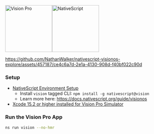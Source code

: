<div>
<img src="https://docs.nativescript.org/assets/vision-pro.420753ac.png" height="150" alt="Vision Pro" style="float:left; display:inline-block;" /><img src="https://art.nativescript.org/logo/export/NativeScript_Logo_Blue_Transparent.svg" height="150" alt="NativeScript" style="display:inline-block;" />
</div>

https://github.com/NathanWalker/nativescript-visionos-explore/assets/457187/ce4c6a7d-2e1a-4130-908d-f40bf022c90d

### Setup

- [NativeScript Environment Setup](https://docs.nativescript.org/setup/macos#setting-up-macos-for-ios)
  - Install `vision` tagged CLI: `npm install -g nativescript@vision`
  - Learn more here: https://docs.nativescript.org/guide/visionos
- [Xcode 15.2 or higher installed for Vision Pro Simulator](https://developer.apple.com/download/applications/)

### Run the Vision Pro App

```bash
ns run vision --no-hmr
```
